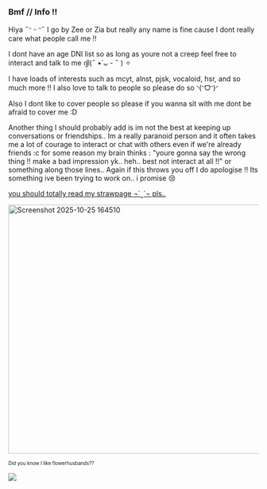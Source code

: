 ### Bmf // Info !!

Hiya ˶ᵔ ᵕ ᵔ˶ I go by Zee or Zia but really any name is  fine cause I dont really care what people call me !!</br>

I dont have an age DNI list so as long as youre not a creep feel free to interact and talk to me ദ്ദി(˵ •̀ ᴗ - ˵ ) ✧</br>

I have loads of interests such as mcyt, alnst, pjsk, vocaloid, hsr, and so much more !! I also love to talk to people so please do so ◝(ᵔᗜᵔ)◜</br>

Also I dont like to cover people so please if you wanna sit with me dont be afraid to cover me :D </br>

Another thing I should probably add is im not the best at keeping up conversations or friendships.. Im a really paranoid person and it often takes me a lot of courage to interact or chat with others even if we're already friends :c for some reason my brain thinks : "youre gonna say the wrong thing !! make a bad impression yk.. heh.. best not interact at all !!" or something along those lines.. Again if this throws you off I do apologise !! Its something ive been trying to work on.. i promise 😢 </br>

[you should totally read my strawpage ¬`‸´¬ pls..](https://zeepzap.straw.page)</br>

<img width="870" height="501" alt="Screenshot 2025-10-25 164510" src="https://github.com/user-attachments/assets/f1cd8ee7-774c-44d9-824e-873bd3c58f77" />


<sub><small>Did you know I like flowerhusbands?? </small></sub> <br>

![](https://komarev.com/ghpvc/?username=flowerhusbands&color=red)
